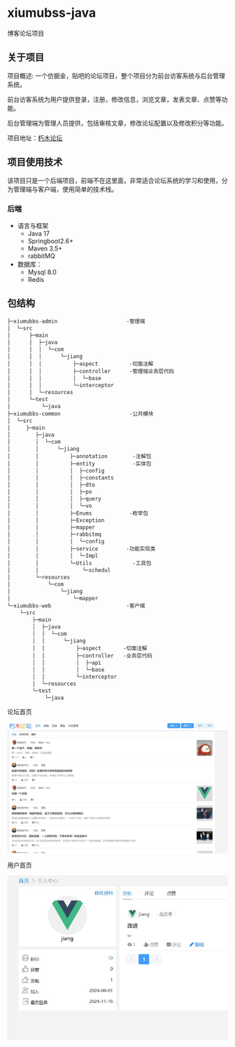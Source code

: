# xiumubss-java
博客论坛项目

## 关于项目

项目概述: 一个仿掘金，贴吧的论坛项目，整个项目分为前台访客系统与后台管理系统。

前台访客系统为用户提供登录，注册，修改信息，浏览文章，发表文章、点赞等功能。

后台管理端为管理人员提供，包括审核文章，修改论坛配置以及修改积分等功能。

项目地址：[朽木论坛](http://106.54.220.141:8010/)

## 项目使用技术

该项目只是一个后端项目，前端不在这里面，非常适合论坛系统的学习和使用，分为管理端与客户端，使用简单的技术栈。

### 后端

- 语言与框架
  - Java 17
  - Springboot2.6+
  - Maven 3.5+
  - rabbitMQ
- 数据库：
  - Mysql 8.0
  - Redis

## 包结构

```
├─xiumubbs-admin                      -管理端
│  └─src
│      ├─main
│      │  ├─java
│      │  │  └─com
│      │  │      └─jiang
│      │  │          ├─aspect          -切面注解
│      │  │          ├─controller      -管理端业务层代码
│      │  │          │  └─base
│      │  │          └─interceptor
│      │  └─resources
│      └─test
│          └─java
├─xiumubbs-common                      -公共模块
│  └─src
│     ├─main
│        ├─java
│        │  └─com
│        │      └─jiang
│        │          ├─annotation        -注解包
│        │          ├─entity            -实体包
│        │          │  ├─config
│        │          │  ├─constants
│        │          │  ├─dto
│        │          │  ├─po
│        │          │  ├─query
│        │          │  └─vo
│        │          ├─Enums            -枚举包
│        │          ├─Exception
│        │          ├─mapper			
│        │          ├─rabbitmq		
│        │          │  └─config
│        │          ├─service		  -功能实现类
│        │          │  └─Impl
│        │          └─Utils				-工具包
│        │              └─schedul
│        └─resources
│            └─com
│                └─jiang
│                    └─mapper
└─xiumubbs-web                        -客户端
    └─src
        ├─main
        │  ├─java
        │  │  └─com
        │  │      └─jiang
        │  │          ├─aspect       -切面注解
        │  │          ├─controller   -业务层代码
        │  │          │  ├─api
        │  │          │  └─base    
        │  │          └─interceptor
        │  └─resources
        └─test
            └─java

```

论坛首页

![1](image/1.jpg)

用户首页

![2](image/2.jpg)
